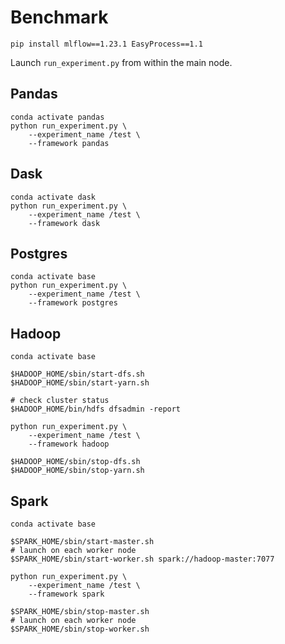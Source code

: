 # Benchmark

```
pip install mlflow==1.23.1 EasyProcess==1.1
```

Launch `run_experiment.py` from within the main node.

## Pandas

```
conda activate pandas
python run_experiment.py \
    --experiment_name /test \
    --framework pandas
```

## Dask

```
conda activate dask
python run_experiment.py \
    --experiment_name /test \
    --framework dask
```

## Postgres

```
conda activate base
python run_experiment.py \
    --experiment_name /test \
    --framework postgres
```

## Hadoop

```
conda activate base

$HADOOP_HOME/sbin/start-dfs.sh
$HADOOP_HOME/sbin/start-yarn.sh

# check cluster status
$HADOOP_HOME/bin/hdfs dfsadmin -report

python run_experiment.py \
    --experiment_name /test \
    --framework hadoop

$HADOOP_HOME/sbin/stop-dfs.sh
$HADOOP_HOME/sbin/stop-yarn.sh
```

## Spark

```
conda activate base

$SPARK_HOME/sbin/start-master.sh
# launch on each worker node
$SPARK_HOME/sbin/start-worker.sh spark://hadoop-master:7077

python run_experiment.py \
    --experiment_name /test \
    --framework spark

$SPARK_HOME/sbin/stop-master.sh
# launch on each worker node
$SPARK_HOME/sbin/stop-worker.sh
```